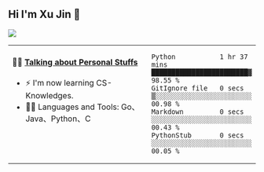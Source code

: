 
## Hi I'm Xu Jin 👋
![](https://komarev.com/ghpvc/?username=jiayouxujin&color=brightgreen&label=PROFILE+VIEWS)



<table align="center">
<tr>
<td valign="top" width="60%">

#### 🏋️‍♀️ <a href="https://github.com/jiayouxujin" target="_blank">Talking about Personal Stuffs</a>
<!-- recent_releases starts -->

- ⚡  I'm now learning CS-Knowledges.  
- 🏊‍♂️ Languages and Tools: Go、Java、Python、C
<!-- recent_releases ends -->
</td>
<td>
 
<!--START_SECTION:waka-->

```text
Python           1 hr 37 mins    ████████████████████████▓   98.55 %
GitIgnore file   0 secs          ▒░░░░░░░░░░░░░░░░░░░░░░░░   00.98 %
Markdown         0 secs          ░░░░░░░░░░░░░░░░░░░░░░░░░   00.43 %
PythonStub       0 secs          ░░░░░░░░░░░░░░░░░░░░░░░░░   00.05 %
```

<!--END_SECTION:waka-->
 
</td>
</tr>
</table>





